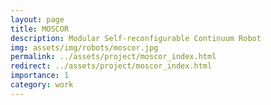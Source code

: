 ```yaml
---
layout: page
title: MOSCOR
description: Modular Self-reconfigurable Continuum Robot
img: assets/img/robots/moscor.jpg
permalink: ../assets/project/moscor_index.html
redirect: ../assets/project/moscor_index.html
importance: 1
category: work
---
```


<!-- <head>
  <meta http-equiv="refresh" content="0; url=moscor_index.html" />
</head>

If you are not redirected, <a href="moscor_index.html">click here</a>. -->